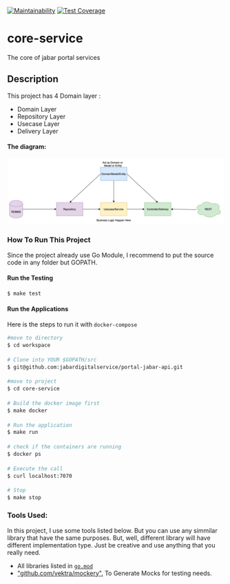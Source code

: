 [![Maintainability](https://api.codeclimate.com/v1/badges/afaeafb0caa35a6463f4/maintainability)](https://codeclimate.com/repos/611626fd92439c0161013db6/maintainability)
[![Test Coverage](https://api.codeclimate.com/v1/badges/afaeafb0caa35a6463f4/test_coverage)](https://codeclimate.com/repos/611626fd92439c0161013db6/test_coverage)

# core-service
The core of jabar portal services

## Description


This project has 4 Domain layer :

* Domain Layer
* Repository Layer
* Usecase Layer
* Delivery Layer

#### The diagram:

![img.png](arch.png)

### How To Run This Project

Since the project already use Go Module, I recommend to put the source code in any folder but GOPATH.

#### Run the Testing

```bash
$ make test
```

#### Run the Applications

Here is the steps to run it with `docker-compose`

```bash
#move to directory
$ cd workspace

# Clone into YOUR $GOPATH/src
$ git@github.com:jabardigitalservice/portal-jabar-api.git

#move to project
$ cd core-service

# Build the docker image first
$ make docker

# Run the application
$ make run

# check if the containers are running
$ docker ps

# Execute the call
$ curl localhost:7070

# Stop
$ make stop
```

### Tools Used:

In this project, I use some tools listed below. But you can use any simmilar library that have the same purposes. But,
well, different library will have different implementation type. Just be creative and use anything that you really need.

- All libraries listed in [`go.mod`](https://github.com/bxcodec/go-clean-arch/blob/master/go.mod)
- ["github.com/vektra/mockery".](https://github.com/vektra/mockery) To Generate Mocks for testing needs.
